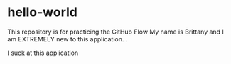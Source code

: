 # hello-world
This repository is for practicing the GitHub Flow
My name is Brittany and I am EXTREMELY new to this application.
.


I suck at this application
